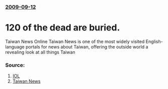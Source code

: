### [2009-09-12](/news/2009/09/12/index.md)

#  120 of the dead are buried. 

Taiwan News Online Taiwan News is one of the most widely visited English-language portals for news about Taiwan, offering the outside world a revealing look at all things Taiwan


### Source:

1. [IOL](http://www.int.iol.co.za/index.php?set_id=1&click_id=68&art_id=nw20090912200226386C548048)
2. [Taiwan News](http://www.etaiwannews.com/etn/news_content.php?id=1055149&lang=eng_news)
